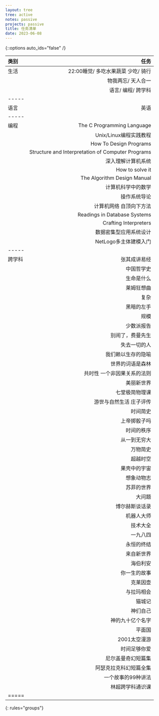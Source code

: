 ```yaml
---
layout: tree
tree: active
notes: passive
projects: passive
title: 任务清单
date: 2023-06-08
---
```



{::options auto_ids="false" /}


| 类别       | 任务                                                         |
|:-----------|-------------------------------------------------------------:|
| 生活       | 22:00睡觉/ 多吃水果蔬菜 少吃/ 骑行                           |
|            | 物我两忘/ 天人合一                                           |
|            | 语言/ 编程/ 跨学科                                           |
|-----
| 语言       | 英语                                                         |
|-----
| 编程       | The C Programming Language                                   |
|            | Unix/Linux编程实践教程                                       |
|            | How To Design Programs                                       |
|            | Structure and Interpretation of Computer Programs            |
|            | 深入理解计算机系统                                           |
|            | How to solve it                                              |
|            | The Algorithm Design Manual                                  |
|            | 计算机科学中的数学                                           |
|            | 操作系统导论                                                 |
|            | 计算机网络 自顶向下方法                                      |
|            | Readings in Database Systems                                 |
|            | Crafting Interpreters                                        |
|            | 数据密集型应用系统设计                                       |
|            | NetLogo多主体建模入门                                        |
|-----
| 跨学科     | 张其成讲易经                                                 |
|            | 中国哲学史                                                   |
|            | 生命是什么                                                   |
|            | 莱姆狂想曲                                                   |
|            | 复杂                                                         |
|            | 黑暗的左手                                                   |
|            | 规模                                                         |
|            | 少数派报告                                                   |
|            | 别闹了，费曼先生                                             |
|            | 失去一切的人                                                 |
|            | 我们赖以生存的隐喻                                           |
|            | 世界的词语是森林                                             |
|            | 共时性 一个非因果关系的法则                                  |
|            | 美丽新世界                                                   |
|            | 七堂极简物理课                                               |
|            | 游世与自然生活 庄子评传                                      |
|            | 时间简史                                                     |
|            | 上帝掷骰子吗                                                 |
|            | 时间的秩序                                                   |
|            | 从一到无穷大                                                 |
|            | 万物简史                                                     |
|            | 超越时空                                                     |
|            | 果壳中的宇宙                                                 |
|            | 想象动物志                                                   |
|            | 苏菲的世界                                                   |
|            | 大问题                                                       |
|            | 博尔赫斯谈话录                                               |
|            | 机器人大师                                                   |
|            | 技术大全                                                     |
|            | 一九八四                                                     |
|            | 永恒的终结                                                   |
|            | 来自新世界                                                   |
|            | 海伯利安                                                     |
|            | 你一生的故事                                                 |
|            | 克莱因壶                                                     |
|            | 与拉玛相会                                                   |
|            | 猫城记                                                       |
|            | 神们自己                                                     |
|            | 神的九十亿个名字                                             |
|            | 平面国                                                       |
|            | 2001太空漫游                                                 |
|            | 时间足够你爱                                                 |
|            | 尼尔盖曼奇幻短篇集                                           |
|            | 阿瑟克拉克科幻短篇全集                                       |
|            | 一个故事的99种讲法                                           |
|            | 林超跨学科通识课                                             |
|=====
{: rules="groups"}

